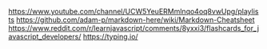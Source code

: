 https://www.youtube.com/channel/UCW5YeuERMmlnqo4oq8vwUpg/playlists
https://github.com/adam-p/markdown-here/wiki/Markdown-Cheatsheet
https://www.reddit.com/r/learnjavascript/comments/8yxxi3/flashcards_for_javascript_developers/
https://typing.io/